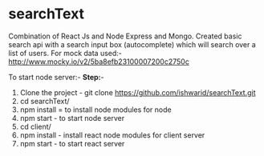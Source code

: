 # searchText

Combination of React Js and Node Express and Mongo.
Created basic search api with a search input box (autocomplete) which will search over a list of users.
For mock data used:- http://www.mocky.io/v2/5ba8efb23100007200c2750c

To start node server:-
**Step:**-
1. Clone the project -  git clone https://github.com/ishwarid/searchText.git
2. cd searchText/
3. npm install = to install node modules for node
4. npm start - to start node server
5. cd client/
6. npm install - install react node modules for client server
7. npm start - to start react server


